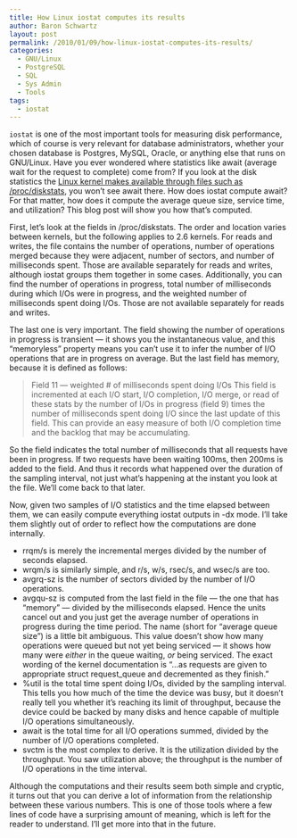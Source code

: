 ```yaml
---
title: How Linux iostat computes its results
author: Baron Schwartz
layout: post
permalink: /2010/01/09/how-linux-iostat-computes-its-results/
categories:
  - GNU/Linux
  - PostgreSQL
  - SQL
  - Sys Admin
  - Tools
tags:
  - iostat
---
```

`iostat` is one of the most important tools for measuring disk performance, which of course is very relevant for database administrators, whether your chosen database is Postgres, MySQL, Oracle, or anything else that runs on GNU/Linux. Have you ever wondered where statistics like await (average wait for the request to complete) come from? If you look at the disk statistics the [Linux kernel makes available through files such as /proc/diskstats][1], you won&#8217;t see await there. How does iostat compute await? For that matter, how does it compute the average queue size, service time, and utilization? This blog post will show you how that&#8217;s computed.

First, let&#8217;s look at the fields in /proc/diskstats. The order and location varies between kernels, but the following applies to 2.6 kernels. For reads and writes, the file contains the number of operations, number of operations merged because they were adjacent, number of sectors, and number of milliseconds spent. Those are available separately for reads and writes, although iostat groups them together in some cases. Additionally, you can find the number of operations in progress, total number of milliseconds during which I/Os were in progress, and the weighted number of milliseconds spent doing I/Os. Those are not available separately for reads and writes.

The last one is very important. The field showing the number of operations in progress is transient &#8212; it shows you the instantaneous value, and this &#8220;memoryless&#8221; property means you can&#8217;t use it to infer the number of I/O operations that are in progress on average. But the last field has memory, because it is defined as follows:

> Field 11 &#8212; weighted # of milliseconds spent doing I/Os This field is incremented at each I/O start, I/O completion, I/O merge, or read of these stats by the number of I/Os in progress (field 9) times the number of milliseconds spent doing I/O since the last update of this field. This can provide an easy measure of both I/O completion time and the backlog that may be accumulating. 

So the field indicates the total number of milliseconds that all requests have been in progress. If two requests have been waiting 100ms, then 200ms is added to the field. And thus it records what happened over the duration of the sampling interval, not just what&#8217;s happening at the instant you look at the file. We&#8217;ll come back to that later.

Now, given two samples of I/O statistics and the time elapsed between them, we can easily compute everything iostat outputs in -dx mode. I&#8217;ll take them slightly out of order to reflect how the computations are done internally.

*   rrqm/s is merely the incremental merges divided by the number of seconds elapsed.
*   wrqm/s is similarly simple, and r/s, w/s, rsec/s, and wsec/s are too.
*   avgrq-sz is the number of sectors divided by the number of I/O operations.
*   avgqu-sz is computed from the last field in the file &#8212; the one that has &#8220;memory&#8221; &#8212; divided by the milliseconds elapsed. Hence the units cancel out and you just get the average number of operations in progress during the time period. The name (short for &#8220;average queue size&#8221;) is a little bit ambiguous. This value doesn&#8217;t show how many operations were queued but not yet being serviced &#8212; it shows how many were *either* in the queue waiting, *or* being serviced. The exact wording of the kernel documentation is &#8220;&#8230;as requests are given to appropriate struct request_queue and decremented as they finish.&#8221;
*   %util is the total time spent doing I/Os, divided by the sampling interval. This tells you how much of the time the device was busy, but it doesn&#8217;t really tell you whether it&#8217;s reaching its limit of throughput, because the device could be backed by many disks and hence capable of multiple I/O operations simultaneously.
*   await is the total time for all I/O operations summed, divided by the number of I/O operations completed.
*   svctm is the most complex to derive. It is the utilization divided by the throughput. You saw utilization above; the throughput is the number of I/O operations in the time interval.

Although the computations and their results seem both simple and cryptic, it turns out that you can derive a lot of information from the relationship between these various numbers. This is one of those tools where a few lines of code have a surprising amount of meaning, which is left for the reader to understand. I&#8217;ll get more into that in the future.

 [1]: http://www.mjmwired.net/kernel/Documentation/iostats.txt